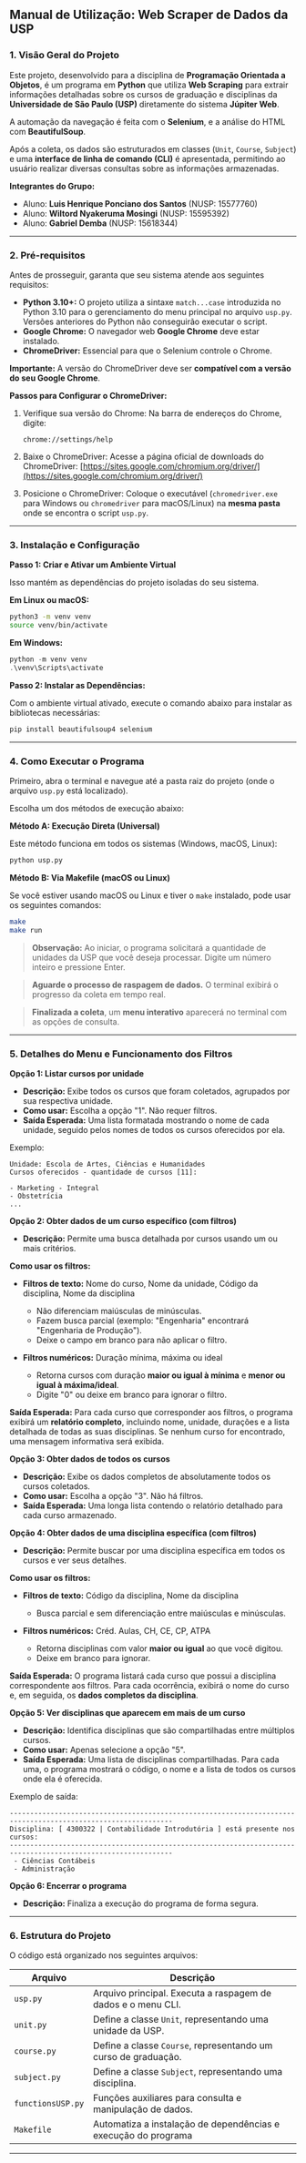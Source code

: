 ## Manual de Utilização: Web Scraper de Dados da USP

### 1. Visão Geral do Projeto

Este projeto, desenvolvido para a disciplina de **Programação Orientada a Objetos**, é um programa em **Python** que utiliza **Web Scraping** para extrair informações detalhadas sobre os cursos de graduação e disciplinas da **Universidade de São Paulo (USP)** diretamente do sistema **Júpiter Web**.

A automação da navegação é feita com o **Selenium**, e a análise do HTML com **BeautifulSoup**.

Após a coleta, os dados são estruturados em classes (`Unit`, `Course`, `Subject`) e uma **interface de linha de comando (CLI)** é apresentada, permitindo ao usuário realizar diversas consultas sobre as informações armazenadas.

**Integrantes do Grupo:**

* Aluno: **Luis Henrique Ponciano dos Santos** (NUSP: 15577760)
* Aluno: **Wiltord Nyakeruma Mosingi** (NUSP: 15595392)
* Aluno: **Gabriel Demba** (NUSP: 15618344)

---

### 2. Pré-requisitos

Antes de prosseguir, garanta que seu sistema atende aos seguintes requisitos:

* **Python 3.10+:** O projeto utiliza a sintaxe `match...case` introduzida no Python 3.10 para o gerenciamento do menu principal no arquivo `usp.py`. Versões anteriores do Python não conseguirão executar o script.
* **Google Chrome:** O navegador web **Google Chrome** deve estar instalado.
* **ChromeDriver:** Essencial para que o Selenium controle o Chrome.

**Importante:** A versão do ChromeDriver deve ser **compatível com a versão do seu Google Chrome**.

**Passos para Configurar o ChromeDriver:**

1. Verifique sua versão do Chrome: Na barra de endereços do Chrome, digite:

   ```
   chrome://settings/help
   ```
2. Baixe o ChromeDriver:
   Acesse a página oficial de downloads do ChromeDriver:
   [https://sites.google.com/chromium.org/driver/](https://sites.google.com/chromium.org/driver/)
3. Posicione o ChromeDriver:
   Coloque o executável (`chromedriver.exe` para Windows ou `chromedriver` para macOS/Linux) na **mesma pasta** onde se encontra o script `usp.py`.

---

### 3. Instalação e Configuração

**Passo 1: Criar e Ativar um Ambiente Virtual**

Isso mantém as dependências do projeto isoladas do seu sistema.

**Em Linux ou macOS:**

```bash
python3 -m venv venv
source venv/bin/activate
```

**Em Windows:**

```powershell
python -m venv venv
.\venv\Scripts\activate
```

**Passo 2: Instalar as Dependências:**

Com o ambiente virtual ativado, execute o comando abaixo para instalar as bibliotecas necessárias:

```bash
pip install beautifulsoup4 selenium
```

---

### 4. Como Executar o Programa

Primeiro, abra o terminal e navegue até a pasta raiz do projeto (onde o arquivo `usp.py` está localizado).

Escolha um dos métodos de execução abaixo:

**Método A: Execução Direta (Universal)**

Este método funciona em todos os sistemas (Windows, macOS, Linux):

```bash
python usp.py
```

**Método B: Via Makefile (macOS ou Linux)**

Se você estiver usando macOS ou Linux e tiver o `make` instalado, pode usar os seguintes comandos:

```bash
make
make run
```

> **Observação:** Ao iniciar, o programa solicitará a quantidade de unidades da USP que você deseja processar.
> Digite um número inteiro e pressione Enter.

> **Aguarde o processo de raspagem de dados.** O terminal exibirá o progresso da coleta em tempo real.

> **Finalizada a coleta**, um **menu interativo** aparecerá no terminal com as opções de consulta.

---

### 5. Detalhes do Menu e Funcionamento dos Filtros

**Opção 1: Listar cursos por unidade**

* **Descrição:** Exibe todos os cursos que foram coletados, agrupados por sua respectiva unidade.
* **Como usar:** Escolha a opção "1". Não requer filtros.
* **Saída Esperada:** Uma lista formatada mostrando o nome de cada unidade, seguido pelos nomes de todos os cursos oferecidos por ela.

Exemplo:

```
Unidade: Escola de Artes, Ciências e Humanidades
Cursos oferecidos - quantidade de cursos [11]:

- Marketing - Integral
- Obstetrícia
...
```

**Opção 2: Obter dados de um curso específico (com filtros)**

* **Descrição:** Permite uma busca detalhada por cursos usando um ou mais critérios.

**Como usar os filtros:**

* **Filtros de texto:** Nome do curso, Nome da unidade, Código da disciplina, Nome da disciplina

  * Não diferenciam maiúsculas de minúsculas.
  * Fazem busca parcial (exemplo: "Engenharia" encontrará "Engenharia de Produção").
  * Deixe o campo em branco para não aplicar o filtro.
* **Filtros numéricos:** Duração mínima, máxima ou ideal

  * Retorna cursos com duração **maior ou igual à mínima** e **menor ou igual à máxima/ideal**.
  * Digite "0" ou deixe em branco para ignorar o filtro.

**Saída Esperada:**
Para cada curso que corresponder aos filtros, o programa exibirá um **relatório completo**, incluindo nome, unidade, durações e a lista detalhada de todas as suas disciplinas. Se nenhum curso for encontrado, uma mensagem informativa será exibida.

**Opção 3: Obter dados de todos os cursos**

* **Descrição:** Exibe os dados completos de absolutamente todos os cursos coletados.
* **Como usar:** Escolha a opção "3". Não há filtros.
* **Saída Esperada:** Uma longa lista contendo o relatório detalhado para cada curso armazenado.

**Opção 4: Obter dados de uma disciplina específica (com filtros)**

* **Descrição:** Permite buscar por uma disciplina específica em todos os cursos e ver seus detalhes.

**Como usar os filtros:**

* **Filtros de texto:** Código da disciplina, Nome da disciplina

  * Busca parcial e sem diferenciação entre maiúsculas e minúsculas.
* **Filtros numéricos:** Créd. Aulas, CH, CE, CP, ATPA

  * Retorna disciplinas com valor **maior ou igual** ao que você digitou.
  * Deixe em branco para ignorar.

**Saída Esperada:**
O programa listará cada curso que possui a disciplina correspondente aos filtros. Para cada ocorrência, exibirá o nome do curso e, em seguida, os **dados completos da disciplina**.

**Opção 5: Ver disciplinas que aparecem em mais de um curso**

* **Descrição:** Identifica disciplinas que são compartilhadas entre múltiplos cursos.
* **Como usar:** Apenas selecione a opção "5".
* **Saída Esperada:** Uma lista de disciplinas compartilhadas. Para cada uma, o programa mostrará o código, o nome e a lista de todos os cursos onde ela é oferecida.

Exemplo de saída:

```
--------------------------------------------------------------------------------------------------------------
Disciplina: [ 4300322 | Contabilidade Introdutória ] está presente nos cursos:
--------------------------------------------------------------------------------------------------------------
 - Ciências Contábeis
 - Administração
```

**Opção 6: Encerrar o programa**

* **Descrição:** Finaliza a execução do programa de forma segura.

---

### 6. Estrutura do Projeto

O código está organizado nos seguintes arquivos:

| Arquivo           | Descrição                                                      |
| ----------------- | -------------------------------------------------------------- |
| `usp.py`          | Arquivo principal. Executa a raspagem de dados e o menu CLI.   |
| `unit.py`         | Define a classe `Unit`, representando uma unidade da USP.      |
| `course.py`       | Define a classe `Course`, representando um curso de graduação. |
| `subject.py`      | Define a classe `Subject`, representando uma disciplina.       |
| `functionsUSP.py` | Funções auxiliares para consulta e manipulação de dados.       |
| `Makefile`        | Automatiza a instalação de dependências e execução do programa |

---
